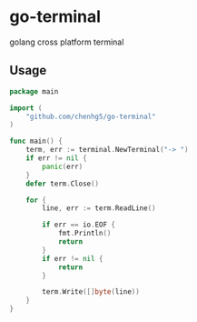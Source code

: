 # go-terminal

golang cross platform terminal

## Usage

```go
package main

import (
    "github.com/chenhg5/go-terminal"
)

func main() {
	term, err := terminal.NewTerminal("-> ")
	if err != nil {
		panic(err)
	}
	defer term.Close()

	for {
		line, err := term.ReadLine()

		if err == io.EOF {
			fmt.Println()
			return
		}
		if err != nil {
			return
		}

		term.Write([]byte(line))
	}
}
```